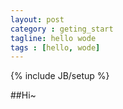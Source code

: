 ```yaml
---
layout: post
category : geting_start
tagline: hello wode
tags : [hello, wode]
---
```

{% include JB/setup %}

##Hi~

